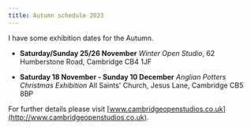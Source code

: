 ```yaml
---
title: Autumn schedule 2023
---
```


I have some exhibition dates for the Autumn.

- **Saturday/Sunday 25/26 November** *Winter Open Studio*, 62 Humberstone
  Road, Cambridge CB4 1JF

- **Saturday 18 November - Sunday 10 December** *Anglian Potters Christmas
  Exhibition* All Saints' Church, Jesus Lane, Cambridge CB5 8BP

For further details please visit
[www.cambridgeopenstudios.co.uk](http://www.cambridgeopenstudios.co.uk).
